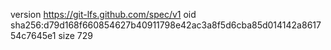 version https://git-lfs.github.com/spec/v1
oid sha256:d79d168f660854627b40911798e42ac3a8f5d6cba85d014142a861754c7645e1
size 729
